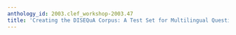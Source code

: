 ```yaml
---
anthology_id: 2003.clef_workshop-2003.47
title: 'Creating the DISEQuA Corpus: A Test Set for Multilingual Question Answering'
---
```

